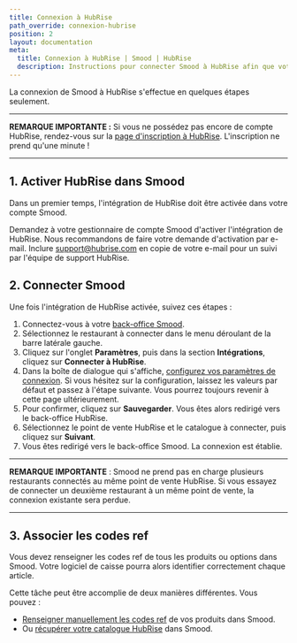 ```yaml
---
title: Connexion à HubRise
path_override: connexion-hubrise
position: 2
layout: documentation
meta:
  title: Connexion à HubRise | Smood | HubRise
  description: Instructions pour connecter Smood à HubRise afin que votre logiciel de caisse fonctionne harmonieusement avec d'autres apps. Connectez vos apps et synchronisez vos données.
---
```


La connexion de Smood à HubRise s'effectue en quelques étapes seulement.

---

**REMARQUE IMPORTANTE :** Si vous ne possédez pas encore de compte HubRise, rendez-vous sur la [page d'inscription à HubRise](https://manager.hubrise.com/signup). L'inscription ne prend qu'une minute !

---

## 1. Activer HubRise dans Smood

Dans un premier temps, l'intégration de HubRise doit être activée dans votre compte Smood.

Demandez à votre gestionnaire de compte Smood d'activer l'intégration de HubRise. Nous recommandons de faire votre demande d'activation par e-mail. Inclure support@hubrise.com en copie de votre e-mail pour un suivi par l'équipe de support HubRise.

## 2. Connecter Smood

Une fois l'intégration de HubRise activée, suivez ces étapes :

1. Connectez-vous à votre [back-office Smood](https://manager.smood.ch).
1. Sélectionnez le restaurant à connecter dans le menu déroulant de la barre latérale gauche.
1. Cliquez sur l'onglet **Paramètres**, puis dans la section **Intégrations**, cliquez sur **Connecter à HubRise**.
1. Dans la boîte de dialogue qui s'affiche, [configurez vos paramètres de connexion](/apps/smood/configuration#settings). Si vous hésitez sur la configuration, laissez les valeurs par défaut et passez à l'étape suivante. Vous pourrez toujours revenir à cette page ultérieurement.
1. Pour confirmer, cliquez sur **Sauvegarder**. Vous êtes alors redirigé vers le back-office HubRise.
1. Sélectionnez le point de vente HubRise et le catalogue à connecter, puis cliquez sur **Suivant**.
1. Vous êtes redirigé vers le back-office Smood. La connexion est établie.

---

**REMARQUE IMPORTANTE** : Smood ne prend pas en charge plusieurs restaurants connectés au même point de vente HubRise. Si vous essayez de connecter un deuxième restaurant à un même point de vente, la connexion existante sera perdue.

---

## 3. Associer les codes ref

Vous devez renseigner les codes ref de tous les produits ou options dans Smood. Votre logiciel de caisse pourra alors identifier correctement chaque article.

Cette tâche peut être accomplie de deux manières différentes. Vous pouvez :

- [Renseigner manuellement les codes ref](/apps/smood/map-ref-codes) de vos produits dans Smood.
- Ou [récupérer votre catalogue HubRise](/apps/smood/pull-catalog) dans Smood.
